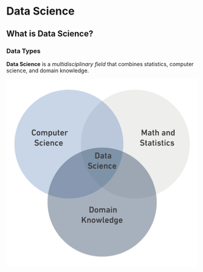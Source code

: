 

# Data Science

## What is Data Science?

### Data Types

**Data Science** is a *multidisciplinary field* that combines statistics, computer science, and domain knowledge.

![Image](DS.png)